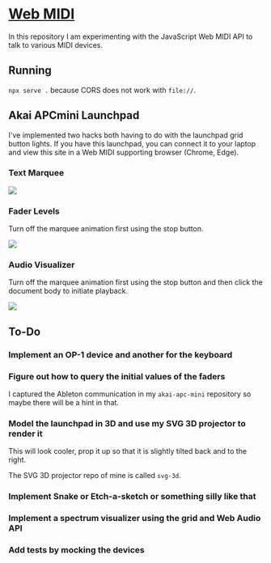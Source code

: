 # [Web MIDI](https://tomashubelbauer.github.io/web-midi)

In this repository I am experimenting with the JavaScript Web MIDI API to talk
to various MIDI devices.

## Running

`npx serve .` because CORS does not work with `file://`.

## Akai APCmini Launchpad

I've implemented two hacks both having to do with the launchpad grid button
lights. If you have this launchpad, you can connect it to your laptop and view
this site in a Web MIDI supporting browser (Chrome, Edge).

### Text Marquee

[![](https://i3.ytimg.com/vi/ZD0jvqGuul0/maxresdefault.jpg)](https://www.youtube.com/watch?v=ZD0jvqGuul0)

### Fader Levels

Turn off the marquee animation first using the stop button.

[![](https://i3.ytimg.com/vi/XP5PGQ_B-Jg/maxresdefault.jpg)](https://www.youtube.com/watch?v=XP5PGQ_B-Jg)

### Audio Visualizer

Turn off the marquee animation first using the stop button and then click the
document body to initiate playback.

[![](https://i3.ytimg.com/vi/feNGAObR10Y/maxresdefault.jpg)](https://www.youtube.com/watch?v=feNGAObR10Y)

## To-Do

### Implement an OP-1 device and another for the keyboard

### Figure out how to query the initial values of the faders

I captured the Ableton communication in my `akai-apc-mini` repository so maybe
there will be a hint in that.

### Model the launchpad in 3D and use my SVG 3D projector to render it

This will look cooler, prop it up so that it is slightly tilted back and to the
right.

The SVG 3D projector repo of mine is called `svg-3d`.

### Implement Snake or Etch-a-sketch or something silly like that

### Implement a spectrum visualizer using the grid and Web Audio API

### Add tests by mocking the devices
